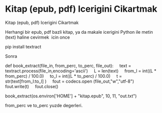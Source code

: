 # Kitap (epub, pdf) Icerigini Cikartmak


Kitap (epub, pdf) Icerigini Cikartmak




Herhangi bir epub, pdf bazli kitap, ya da makale icerigini Python ile metin (text) haline cevirmek  icin once

pip install textract

Sonra

def book_extract(file_in, from_perc, to_perc, file_out):
    text = textract.process(file_in,encoding='ascii')
    L = len(text)
    from_l = int((L * from_perc) / 100.0)
    to_l = int((L * to_perc) / 100.0)
    t = str(text[from_l:to_l] )
    fout = codecs.open (file_out,"w","utf-8")
    fout.write(t)
    fout.close()


book_extract(os.environ['HOME'] + "kitap.epub", 10, 11, "out.txt")

from_perc ve to_perc yuzde degerleri. 





